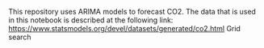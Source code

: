 This repository uses ARIMA models to forecast CO2. The data that is used in this notebook is described at the following link: https://www.statsmodels.org/devel/datasets/generated/co2.html Grid search 
